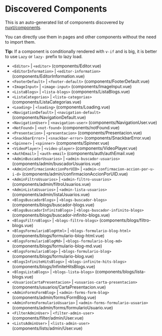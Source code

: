 # Discovered Components

This is an auto-generated list of components discovered by [nuxt/components](https://github.com/nuxt/components).

You can directly use them in pages and other components without the need to import them.

**Tip:** If a component is conditionally rendered with `v-if` and is big, it is better to use `Lazy` or `lazy-` prefix to lazy load.

- `<Editor>` | `<editor>` (components/Editor.vue)
- `<EditorInformation>` | `<editor-information>` (components/EditorInformation.vue)
- `<FooterDefault>` | `<footer-default>` (components/FooterDefault.vue)
- `<ImageInput>` | `<image-input>` (components/ImageInput.vue)
- `<ListaBlogs>` | `<lista-blogs>` (components/ListaBlogs.vue)
- `<ListaCategorias>` | `<lista-categorias>` (components/ListaCategorias.vue)
- `<Loading>` | `<loading>` (components/Loading.vue)
- `<NavigationDefault>` | `<navigation-default>` (components/NavigationDefault.vue)
- `<NavigationUser>` | `<navigation-user>` (components/NavigationUser.vue)
- `<NotFound>` | `<not-found>` (components/notFound.vue)
- `<Presentacion>` | `<presentacion>` (components/Presentacion.vue)
- `<SnackbarError>` | `<snackbar-error>` (components/SnackbarError.vue)
- `<Spinner>` | `<spinner>` (components/Spinner.vue)
- `<VideoPlayer>` | `<video-player>` (components/VideoPlayer.vue)
- `<AuthEmail>` | `<auth-email>` (components/auth/authEmail.vue)
- `<AdminBuscadorUsuarios>` | `<admin-buscador-usuarios>` (components/admin/buscadorUsuarios.vue)
- `<AdminConfirmacionAccionPorUID>` | `<admin-confirmacion-accion-por-u-i-d>` (components/admin/confirmacionAccionPorUID.vue)
- `<AdminFiltroUsuarios>` | `<admin-filtro-usuarios>` (components/admin/filtroUsuarios.vue)
- `<AdminListaUsuarios>` | `<admin-lista-usuarios>` (components/admin/listaUsuarios.vue)
- `<BlogsBuscadorBlogs>` | `<blogs-buscador-blogs>` (components/blogs/buscador-blogs.vue)
- `<BlogsBuscadorInfinitoBlogs>` | `<blogs-buscador-infinito-blogs>` (components/blogs/buscador-infinito-blogs.vue)
- `<BlogsFiltroBlogs>` | `<blogs-filtro-blogs>` (components/blogs/filtro-blogs.vue)
- `<BlogsFormularioBlogHtml>` | `<blogs-formulario-blog-html>` (components/blogs/formulario-blog-html.vue)
- `<BlogsFormularioBlogMd>` | `<blogs-formulario-blog-md>` (components/blogs/formulario-blog-md.vue)
- `<BlogsFormularioBlog>` | `<blogs-formulario-blog>` (components/blogs/formulario-blog.vue)
- `<BlogsInfiniteHitsBlogs>` | `<blogs-infinite-hits-blogs>` (components/blogs/InfiniteHitsBlogs.vue)
- `<BlogsListaBlogs>` | `<blogs-lista-blogs>` (components/blogs/lista-blogs.vue)
- `<UsuariosCartaPresentacion>` | `<usuarios-carta-presentacion>` (components/usuarios/CartaPresentacion.vue)
- `<AdminFormsFormBlog>` | `<admin-forms-form-blog>` (components/admin/forms/FormBlog.vue)
- `<AdminFormsFormularioUsuario>` | `<admin-forms-formulario-usuario>` (components/admin/forms/formularioUsuario.vue)
- `<FilterAdminUser>` | `<filter-admin-user>` (components/filter/admin/User.vue)
- `<ListsAdminUser>` | `<lists-admin-user>` (components/lists/admin/User.vue)
